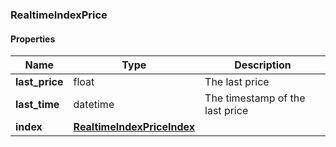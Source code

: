 

[//]: # (CLASS:RealtimeIndexPrice)

[//]: # (KIND:object)

### RealtimeIndexPrice

#### Properties

[//]: # (START_DEFINITION)

Name | Type | Description
------------ | ------------- | -------------
**last_price** | float | The last price &nbsp;
**last_time** | datetime | The timestamp of the last price &nbsp;
**index** | [**RealtimeIndexPriceIndex**](RealtimeIndexPriceIndex.md) |  &nbsp;

[//]: # (END_DEFINITION)


[//]: # (CONTAINED_CLASS:RealtimeIndexPriceIndex)



